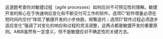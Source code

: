 这道题考查你对敏捷过程（agile processes）如何应对不可预见性的理解。敏捷开发的核心在于快速响应变化和不断交付可工作的软件。选项C“软件增量必须在短时间内交付”体现了敏捷开发的小步快跑，频繁迭代；选项D“软件过程必须逐步适应变化”强调了对变化的响应和过程的灵活调整，这两点都是敏捷开发的重要原则。A和B虽然有一定意义，但不是敏捷应对不确定性的关键方法。